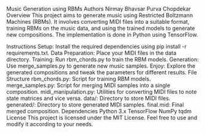 Music Generation using RBMs
Authors
Nirmay Bhavsar
Purva Chopdekar
Overview
This project aims to generate music using Restricted Boltzmann Machines (RBMs). It involves converting MIDI files into a suitable format, training RBMs on the music data, and using the trained models to generate new compositions. The implementation is done in Python using TensorFlow.

Instructions
Setup: Install the required dependencies using pip install -r requirements.txt.
Data Preparation: Place your MIDI files in the data directory.
Training: Run rbm_chords.py to train the RBM models.
Generation: Use merge_samples.py to generate new music samples.
Enjoy: Explore the generated compositions and tweak the parameters for different results.
File Structure
rbm_chords.py: Script for training RBM models.
merge_samples.py: Script for merging MIDI samples into a single composition.
midi_manipulation.py: Utilities for converting MIDI files to note state matrices and vice versa.
data/: Directory to store MIDI files.
generated/: Directory to store generated MIDI samples.
final.mid: Final merged composition.
Dependencies
Python 3.x
TensorFlow
NumPy
tqdm
License
This project is licensed under the MIT License. Feel free to use and modify it according to your needs.
